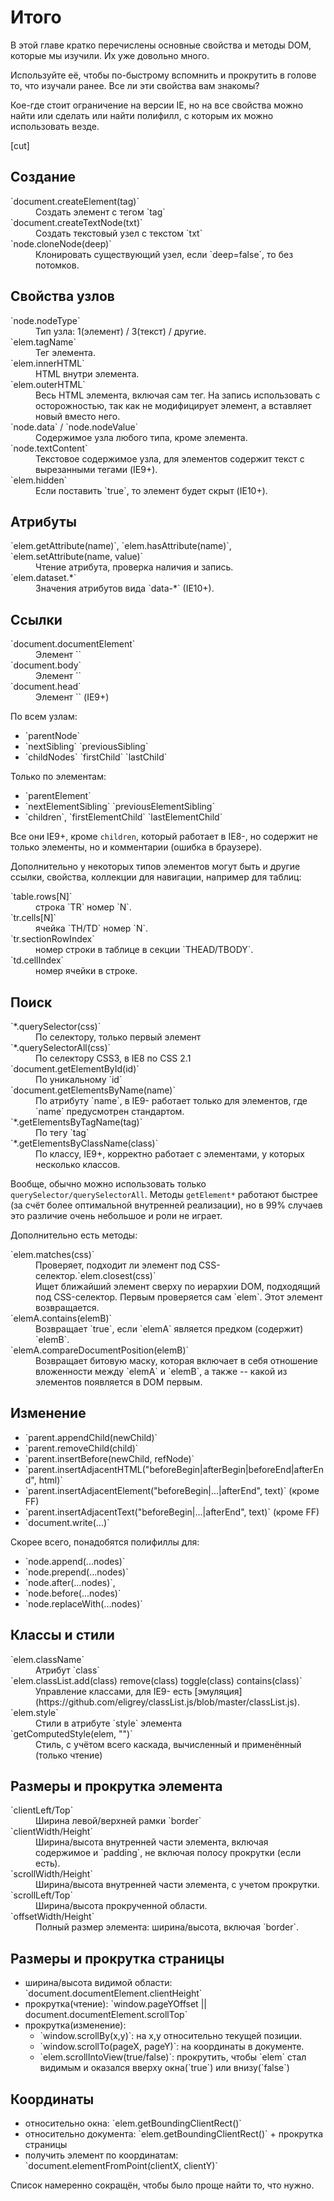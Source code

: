 # Итого

В этой главе кратко перечислены основные свойства и методы DOM, которые мы изучили. Их уже довольно много.

Используйте её, чтобы по-быстрому вспомнить и прокрутить в голове то, что изучали ранее. Все ли эти свойства вам знакомы?

Кое-где стоит ограничение на версии IE, но на все свойства можно найти или сделать или найти полифилл, с которым их можно использовать везде.

[cut]

## Создание

<dl>
<dt>`document.createElement(tag)`</dt><dd>Создать элемент с тегом `tag`</dd>
<dt>`document.createTextNode(txt)`</dt><dd>Создать текстовый узел с текстом `txt`</dd>
<dt>`node.cloneNode(deep)`</dt><dd>Клонировать существующий узел, если `deep=false`, то без потомков.</dd>
</dl>

## Свойства узлов

<dl>
<dt>`node.nodeType`</dt><dd>Тип узла: 1(элемент) / 3(текст) / другие.</dd>
<dt>`elem.tagName`</dt><dd>Тег элемента.</dd>
<dt>`elem.innerHTML`</dt><dd>HTML внутри элемента.</dd>
<dt>`elem.outerHTML`</dt><dd>Весь HTML элемента, включая сам тег. На запись использовать с осторожностью, так как не модифицирует элемент, а вставляет новый вместо него.</dd>
<dt>`node.data` / `node.nodeValue`</dt><dd>Содержимое узла любого типа, кроме элемента.</dd>
<dt>`node.textContent`</dt><dd>Текстовое содержимое узла, для элементов содержит текст с вырезанными тегами (IE9+).</dd>
<dt>`elem.hidden`</dt><dd>Если поставить `true`, то элемент будет скрыт (IE10+).</dd>
</dl>

## Атрибуты

<dl>
<dt>`elem.getAttribute(name)`, `elem.hasAttribute(name)`, `elem.setAttribute(name, value)`</dt>
<dd>Чтение атрибута, проверка наличия и запись.</dd>
<dt>`elem.dataset.*`</dt><dd>Значения атрибутов вида `data-*` (IE10+).</dd>
</dl>

## Ссылки

<dl>
<dt>`document.documentElement`</dt>
<dd>Элемент `<HTML>`</dd>
<dt>`document.body`</dt>
<dd>Элемент `<BODY>`</dd>
<dt>`document.head`</dt>
<dd>Элемент `<HEAD>` (IE9+)</dd>
</dl>

По всем узлам:
<ul>
<li>`parentNode`</li>
<li>`nextSibling` `previousSibling`</li>
<li>`childNodes` `firstChild` `lastChild`</li>
</ul>

Только по элементам:

<ul>
<li>`parentElement`</li>
<li>`nextElementSibling` `previousElementSibling`</li>
<li>`children`, `firstElementChild` `lastElementChild`</li>
</ul>

Все они IE9+, кроме `children`, который работает в IE8-, но содержит не только элементы, но и комментарии (ошибка в браузере).

Дополнительно у некоторых типов элементов могут быть и другие ссылки, свойства, коллекции для навигации,
например для таблиц:

<dl>
<dt>`table.rows[N]`</dt>
<dd>строка `TR` номер `N`.</dd>
<dt>`tr.cells[N]`</dt>
<dd>ячейка `TH/TD` номер `N`.</dd>
<dt>`tr.sectionRowIndex`</dt>
<dd>номер строки в таблице в секции `THEAD/TBODY`.<dd>
<dt>`td.cellIndex`</dt>
<dd>номер ячейки в строке.</dd>
</dl>

## Поиск


<dl>
<dt>`*.querySelector(css)`</dt>
<dd>По селектору, только первый элемент</dd>
<dt>`*.querySelectorAll(css)`</dt>
<dd>По селектору CSS3, в IE8 по CSS 2.1</dd>
<dt>`document.getElementById(id)`</dt>
<dd>По уникальному `id`</dd>
<dt>`document.getElementsByName(name)`</dt>
<dd>По атрибуту `name`,  в IE9- работает только для элементов, где `name` предусмотрен стандартом.</dd>
<dt>`*.getElementsByTagName(tag)`</dt>
<dd>По тегу `tag`</dd>
<dt>`*.getElementsByClassName(class)`</dt>
<dd>По классу, IE9+, корректно работает с элементами, у которых несколько классов.</dd>
</dl>

Вообще, обычно можно использовать только `querySelector/querySelectorAll`. Методы `getElement*` работают быстрее (за счёт более оптимальной внутренней реализации), но в 99% случаев это различие очень небольшое и роли не играет.

Дополнительно есть методы:
<dl>
<dt>`elem.matches(css)`</dt>
<dd>Проверяет, подходит ли элемент под CSS-селектор.</dd.
<dt>`elem.closest(css)`</dt>
<dd>Ищет ближайший элемент сверху по иерархии DOM, подходящий под CSS-селектор. Первым проверяется сам `elem`. Этот элемент возвращается.</dd>
<dt>`elemA.contains(elemB)`</dt>
<dd>Возвращает `true`, если `elemA` является предком (содержит) `elemB`.</dd>
<dt>`elemA.compareDocumentPosition(elemB)`</dt>
<dd>Возвращает битовую маску, которая включает в себя отношение вложенности между `elemA` и `elemB`, а также -- какой из элементов появляется в DOM первым.</dd>

</dl>


## Изменение

<ul>
<li>`parent.appendChild(newChild)`</li>
<li>`parent.removeChild(child)`</li>
<li>`parent.insertBefore(newChild, refNode)`</li>
<li>`parent.insertAdjacentHTML("beforeBegin|afterBegin|beforeEnd|afterEnd", html)`</li>
<li>`parent.insertAdjacentElement("beforeBegin|...|afterEnd", text)` (кроме FF)</li>
<li>`parent.insertAdjacentText("beforeBegin|...|afterEnd", text)` (кроме FF)</li>
<li>`document.write(...)`</li>
</ul>

Скорее всего, понадобятся полифиллы для:

<ul>
<li>`node.append(...nodes)`</li>
<li>`node.prepend(...nodes)`</li>
<li>`node.after(...nodes)`,</li>
<li>`node.before(...nodes)`</li>
<li>`node.replaceWith(...nodes)`</li>
</ul>

## Классы и стили

<dl>
<dt>`elem.className`</dt>
<dd>Атрибут `class`</dt>
<dt>`elem.classList.add(class) remove(class) toggle(class) contains(class)`</dt>
<dd>Управление классами, для IE9- есть [эмуляция](https://github.com/eligrey/classList.js/blob/master/classList.js).</dd>
<dt>`elem.style`</dt>
<dd>Стили в атрибуте `style` элемента</dd>
<dt>`getComputedStyle(elem, "")`</dd>
<dd>Стиль, с учётом всего каскада, вычисленный и применённый (только чтение)</dd>
</dl>

## Размеры и прокрутка элемента

<dl>
<dt>`clientLeft/Top`</dt>
<dd>Ширина левой/верхней рамки `border`</dd>
<dt>`clientWidth/Height`</dt>
<dd>Ширина/высота внутренней части элемента, включая содержимое и `padding`, не включая полосу прокрутки (если есть).</dd>
<dt>`scrollWidth/Height`</dt>
<dd>Ширина/высота внутренней части элемента, с учетом прокрутки.</dd>
<dt>`scrollLeft/Top`</dt>
<dd>Ширина/высота прокрученной области.</dd>
<dt>`offsetWidth/Height`</dt>
<dd>Полный размер элемента: ширина/высота, включая `border`.</dd>
</dl>

## Размеры и прокрутка страницы

<ul>
<li>ширина/высота видимой области: `document.documentElement.clientHeight`</li>
<li>прокрутка(чтение): `window.pageYOffset || document.documentElement.scrollTop`</li>
<li>прокрутка(изменение):
<ul>
<li>`window.scrollBy(x,y)`: на x,y относительно текущей позиции.</li>
<li>`window.scrollTo(pageX, pageY)`: на координаты в документе.</li>
<li>`elem.scrollIntoView(true/false)`: прокрутить, чтобы `elem` стал видимым и оказался вверху окна(`true`) или внизу(`false`)</li>
</ul>
</li>
</ul>

## Координаты

<ul>
<li>относительно окна: `elem.getBoundingClientRect()`</li>
<li>относительно документа: `elem.getBoundingClientRect()` + прокрутка страницы</li>
<li>получить элемент по координатам: `document.elementFromPoint(clientX, clientY)`</li>
</ul>

Список намеренно сокращён, чтобы было проще найти то, что нужно.
